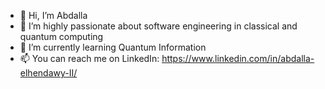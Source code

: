 - 👋 Hi, I’m Abdalla
- 👀 I’m highly passionate about software engineering in classical and quantum computing
- 🌱 I’m currently learning Quantum Information
- 📫 You can reach me on LinkedIn: https://www.linkedin.com/in/abdalla-elhendawy-II/
